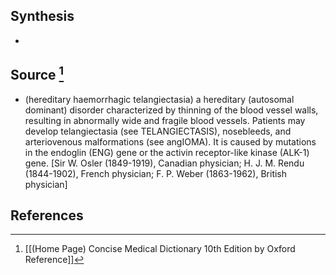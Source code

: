 ## Synthesis
- 
## Source [^1]
- (hereditary haemorrhagic telangiectasia) a hereditary (autosomal dominant) disorder characterized by thinning of the blood vessel walls, resulting in abnormally wide and fragile blood vessels. Patients may develop telangiectasia (see TELANGIECTASIS), nosebleeds, and arteriovenous malformations (see angIOMA). It is caused by mutations in the endoglin (ENG) gene or the activin receptor-like kinase (ALK-1) gene. \[Sir W. Osler (1849-1919), Canadian physician; H. J. M. Rendu (1844-1902), French physician; F. P. Weber (1863-1962), British physician]
## References

[^1]: [[(Home Page) Concise Medical Dictionary 10th Edition by Oxford Reference]]